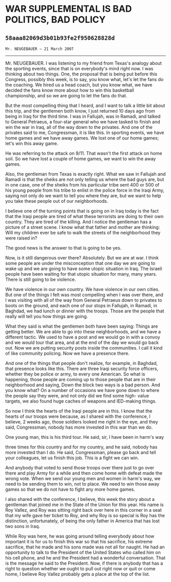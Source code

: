 # WAR SUPPLEMENTAL IS BAD POLITICS, BAD POLICY
## `58aaa82069d3b01b93fe2f950628828d`
`Mr. NEUGEBAUER — 21 March 2007`

---


Mr. NEUGEBAUER. I was listening to my friend from Texas's analogy 
about the sporting events, since that is on everybody's mind right now. 
I was thinking about two things. One, the proposal that is being put 
before this Congress, possibly this week, is to say, you know what, 
let's let the fans do the coaching. We hired us a head coach, but you 
know what, we have decided the fans know more about how to win this 
basketball championship, and so we are going to let the fans do that.

But the most compelling thing that I heard, and I want to talk a 
little bit about this trip, and the gentlemen both know, I just 
returned 10 days ago from being in Iraq for the third time. I was in 
Fallujah, was in Ramadi, and talked to General Petraeus, a four-star 
general who we have tasked to finish and win the war in Iraq, all of 
the way down to the privates. And one of the privates said to me, 
Congressman, it is like this. In sporting events, we have home games 
and we have away games. We lost one of our home games; let's win this 
away game.

He was referring to the attack on 
9/11. That wasn't the first attack on home soil. So we have lost a 
couple of home games, we want to win the away games.

Also, the gentleman from Texas is exactly right. What we saw in 
Fallujah and Ramadi is that the sheiks are not only telling us where 
the bad guys are, but in one case, one of the sheiks from his 
particular tribe sent 400 or 500 of his young people from his tribe to 
enlist in the police force in the Iraqi Army, saying not only do we 
want to tell you where they are, but we want to help you take these 
people out of our neighborhoods.

I believe one of the turning points that is going on in Iraq today is 
the fact that the Iraqi people are tired of what these terrorists are 
doing to their own country. They are tired of the killing. And I notice 
the gentleman has a picture of a street scene. I know what that father 
and mother are thinking: Will my children ever be safe to walk the 
streets of the neighborhood they were raised in?

The good news is the answer to that is going to be yes.

Now, is it still dangerous over there? Absolutely. But we are at war. 
I think some people are under the misconception that one day we are 
going to wake up and we are going to have some utopic situation in 
Iraq. The Israeli people have been waiting for that utopic situation 
for many, many years. There is still going to be violence.

We have violence in our own country. We have violence in our own 
cities. But one of the things I felt was most compelling when I was 
over there, and I was visiting with all of the way from General 
Petraeus down to privates to boots on the ground, and each one of our 
stops in Fallujah, in Ramadi, in Baghdad, we had lunch or dinner with 
the troops. Those are the people that really will tell you how things 
are going.

What they said is what the gentlemen both have been saying: Things 
are getting better. We are able to go into these neighborhoods, and we 
have a different tactic. We used to have a post and we would go in with 
a convoy and we would tour that area, and at the end of the day we 
would go back out. Now we are putting security posts inside the 
communities. I call it kind of like community policing. Now we have a 
presence there.

And one of the things that people don't realize, for example, in 
Baghdad, that presence looks like this. There are three Iraqi security 
force officers, whether they be police or army, to every one American. 
So what is happening, those people are coming up to those people that 
are in their neighborhood and saying, Down the block two ways is a bad 
person. And you know what? On a number of occasions we have gone down 
to where the people say they were, and not only did we find some high-
value targets, we also found huge caches of weapons and IED-making 
things.



So now I think the hearts of the Iraqi people are in this. I know 
that the hearts of our troops were because, as I shared with the 
conference, I believe, 2 weeks ago, those soldiers looked me right in 
the eye, and they said, Congressman, nobody has more invested in this 
war than we do.

One young man, this is his third tour. He said, sir, I have been in 
harm's way


three times for this country and for my country, and he said, nobody 
has more invested than I do. He said, Congressman, please go back and 
tell your colleagues, let us finish this job. This is a fight we can 
win.

And anybody that voted to send those troops over there just to go 
over there and play Army for a while and then come home with defeat 
made the wrong vote. When we send our young men and women in harm's 
way, we need to be sending them to win, not to place. We need to win 
those away games so that we do not have to fight any more home games.

I also shared with the conference, I believe, this week the story 
about a gentleman that joined me in the State of the Union for this 
year. His name is Roy Vallez, and Roy was sitting right back over here 
in this corner in a seat that my wife gave her ticket to Roy, and why 
Roy is so special is Roy has the distinction, unfortunately, of being 
the only father in America that has lost two sons in Iraq.

While Roy was here, he was going around telling everybody about how 
important it is for us to finish this war so that his sacrifice, his 
extreme sacrifice, that he made and his sons made was not all for 
naught. He had an opportunity to talk to the President of the United 
States who called him on his cell phone, and he and the President had a 
wonderful conversation. That is the message he said to the President. 
Now, if there is anybody that has a right to question whether we ought 
to pull out right now or quit or come home, I believe Roy Vallez 
probably gets a place at the top of the list.